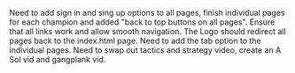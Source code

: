 Need to add sign in and sing up options to all pages, finish individual pages for each champion and added "back to top buttons on all pages". Ensure that all links work and allow smooth navigation. The Logo should redirect all pages back to the index.html page. Need to add the tab option to the individual pages. Need to swap out tactics and strategy video, create an A Sol vid and gangplank vid.
